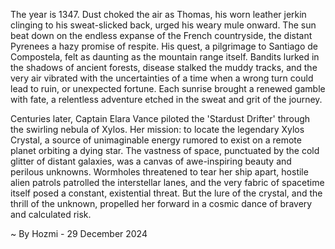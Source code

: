 
The year is 1347.  Dust choked the air as Thomas, his worn leather jerkin clinging to his sweat-slicked back, urged his weary mule onward.  The sun beat down on the endless expanse of the French countryside, the distant Pyrenees a hazy promise of respite.  His quest, a pilgrimage to Santiago de Compostela, felt as daunting as the mountain range itself.  Bandits lurked in the shadows of ancient forests, disease stalked the muddy tracks, and the very air vibrated with the uncertainties of a time when a wrong turn could lead to ruin, or unexpected fortune. Each sunrise brought a renewed gamble with fate, a relentless adventure etched in the sweat and grit of the journey.

Centuries later, Captain Elara Vance piloted the 'Stardust Drifter' through the swirling nebula of Xylos.  Her mission: to locate the legendary Xylos Crystal, a source of unimaginable energy rumored to exist on a remote planet orbiting a dying star. The vastness of space, punctuated by the cold glitter of distant galaxies, was a canvas of awe-inspiring beauty and perilous unknowns. Wormholes threatened to tear her ship apart, hostile alien patrols patrolled the interstellar lanes, and the very fabric of spacetime itself posed a constant, existential threat. But the lure of the crystal, and the thrill of the unknown, propelled her forward in a cosmic dance of bravery and calculated risk.

~ By Hozmi - 29 December 2024
